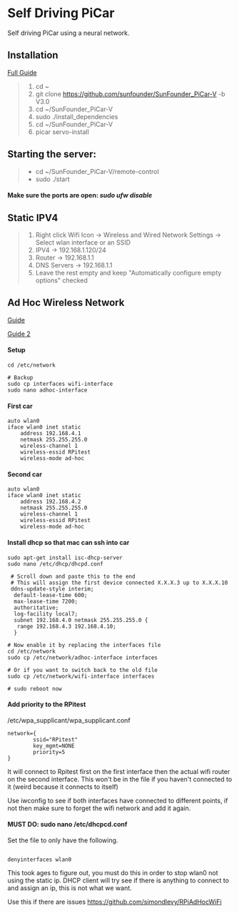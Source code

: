 # Self Driving PiCar
 Self driving PiCar using a neural network.

## Installation 
  [Full Guide](https://docs.sunfounder.com/projects/picar-v/en/latest/servo_configuration.html#get-source-code)

>1. cd ~
>2. git clone https://github.com/sunfounder/SunFounder_PiCar-V -b V3.0
>3. cd ~/SunFounder_PiCar-V
>4. sudo ./install_dependencies
>5. cd ~/SunFounder_PiCar-V
>6. picar servo-install


## Starting the server: 
>
> - cd ~/SunFounder_PiCar-V/remote-control
> - sudo ./start

#### Make sure the ports are open: *sudo ufw disable*

## Static IPV4
> 1. Right click Wifi Icon -> Wireless and Wired Network Settings -> Select wlan interface or an SSID
> 2. IPV4 -> 192.168.1.120/24
> 3. Router -> 192.168.1.1
> 4. DNS Servers -> 192.168.1.1
> 5. Leave the rest empty and keep "Automatically configure empty options" checked

## Ad Hoc Wireless Network
[Guide](https://pyshine.com/How-to-configure-Raspberry-Pi-in-Ad-hoc-wifi-mode/)

[Guide 2](https://wiki.debian.org/WiFi/AdHoc)

#### Setup
```
cd /etc/network

# Backup
sudo cp interfaces wifi-interface
sudo nano adhoc-interface
```

#### First car
```
auto wlan0
iface wlan0 inet static
    address 192.168.4.1
    netmask 255.255.255.0
    wireless-channel 1
    wireless-essid RPitest
    wireless-mode ad-hoc
```
    
#### Second car
```
auto wlan0
iface wlan0 inet static
    address 192.168.4.2
    netmask 255.255.255.0
    wireless-channel 1
    wireless-essid RPitest
    wireless-mode ad-hoc
```
 
#### Install dhcp so that mac can ssh into car
```
sudo apt-get install isc-dhcp-server
sudo nano /etc/dhcp/dhcpd.conf
```

```
 # Scroll down and paste this to the end
 # This will assign the first device connected X.X.X.3 up to X.X.X.10
 ddns-update-style interim;
  default-lease-time 600;
  max-lease-time 7200;
  authoritative;
  log-facility local7;
  subnet 192.168.4.0 netmask 255.255.255.0 {
   range 192.168.4.3 192.168.4.10;
  }

# Now enable it by replacing the interfaces file
cd /etc/network
sudo cp /etc/network/adhoc-interface interfaces

# Or if you want to switch back to the old file
sudo cp /etc/network/wifi-interface interfaces

# sudo reboot now
```
#### Add priority to the RPitest
/etc/wpa_supplicant/wpa_supplicant.conf
```
network={
        ssid="RPitest"
        key_mgmt=NONE
        priority=5
}
```

It will connect to Rpitest first on the first interface then the actual wifi router on the second interface.
This won't be in the file if you haven't connected to it (weird because it connects to itself)

Use iwconfig to see if both interfaces have connected to different points, if not then make sure to forget the wifi network and add it again.

#### MUST DO: sudo nano /etc/dhcpcd.conf

Set the file to only have the following.

```

denyinterfaces wlan0

```

This took ages to figure out, you must do this in order to stop wlan0 not using the static ip. DHCP client will try see if there is anything to connect to and assign an ip, this is not what we want.

Use this if there are issues https://github.com/simondlevy/RPiAdHocWiFi

